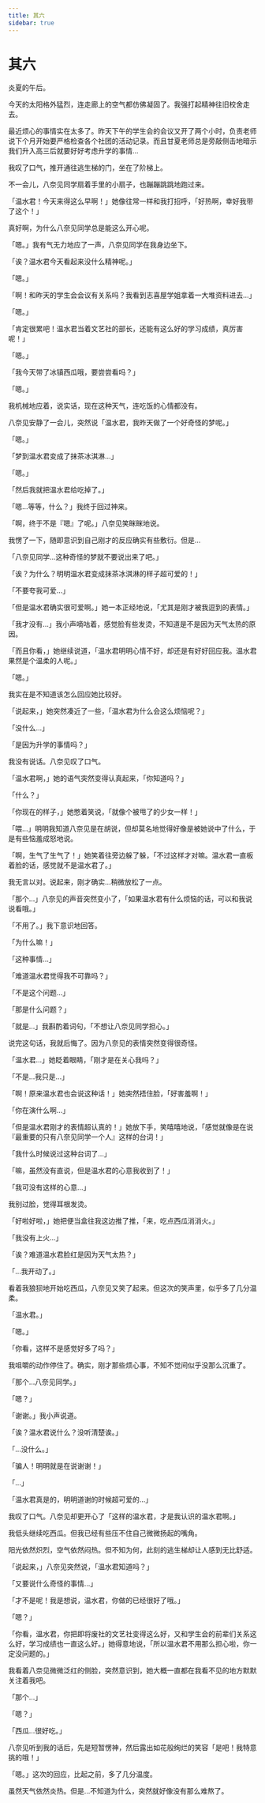 ```yaml
---
title: 其六
sidebar: true
---
```


# 其六

<ClientOnly>
<title-pv/>
</ClientOnly>

炎夏的午后。

今天的太阳格外猛烈，连走廊上的空气都仿佛凝固了。我强打起精神往旧校舍走去。

最近烦心的事情实在太多了。昨天下午的学生会的会议又开了两个小时，负责老师说下个月开始要严格检查各个社团的活动记录。而且甘夏老师总是旁敲侧击地暗示我们升入高三后就要好好考虑升学的事情...

我叹了口气，推开通往逃生梯的门，坐在了阶梯上。

不一会儿，八奈见同学扇着手里的小扇子，也蹦蹦跳跳地跑过来。

「温水君！今天来得这么早啊！」她像往常一样和我打招呼，「好热啊，幸好我带了这个！」

真好啊，为什么八奈见同学总是能这么开心呢。

「嗯。」我有气无力地应了一声，八奈见同学在我身边坐下。

「诶？温水君今天看起来没什么精神呢。」

「嗯。」

「啊！和昨天的学生会会议有关系吗？我看到志喜屋学姐拿着一大堆资料进去...」

「嗯。」

「肯定很累吧！温水君当着文艺社的部长，还能有这么好的学习成绩，真厉害呢！」

「嗯。」

「我今天带了冰镇西瓜哦，要尝尝看吗？」

「嗯。」

我机械地应着，说实话，现在这种天气，连吃饭的心情都没有。

八奈见安静了一会儿，突然说「温水君，我昨天做了一个好奇怪的梦呢。」

「嗯。」

「梦到温水君变成了抹茶冰淇淋...」

「嗯。」

「然后我就把温水君给吃掉了。」

「嗯...等等，什么？」我终于回过神来。

「啊，终于不是『嗯』了呢。」八奈见笑眯眯地说。

我愣了一下，随即意识到自己刚才的反应确实有些敷衍。但是...

「八奈见同学...这种奇怪的梦就不要说出来了吧。」

「诶？为什么？明明温水君变成抹茶冰淇淋的样子超可爱的！」

「不要夸我可爱...」

「但是温水君确实很可爱啊。」她一本正经地说，「尤其是刚才被我逗到的表情。」

「我才没有...」我小声嘀咕着，感觉脸有些发烫，不知道是不是因为天气太热的原因。

「而且你看，」她继续说道，「温水君明明心情不好，却还是有好好回应我。温水君果然是个温柔的人呢。」

「嗯。」

我实在是不知道该怎么回应她比较好。

「说起来，」她突然凑近了一些，「温水君为什么会这么烦恼呢？」

「没什么...」

「是因为升学的事情吗？」

我没有说话。八奈见叹了口气。

「温水君啊，」她的语气突然变得认真起来，「你知道吗？」

「什么？」

「你现在的样子，」她憋着笑说，「就像个被甩了的少女一样！」

「喂...」明明我知道八奈见是在胡说，但却莫名地觉得好像是被她说中了什么，于是有些恼羞成怒地说。

「啊，生气了生气了！」她笑着往旁边躲了躲，「不过这样才对嘛。温水君一直板着脸的话，感觉就不是温水君了。」

我无言以对。说起来，刚才确实...稍微放松了一点。

「那个...」八奈见的声音突然变小了，「如果温水君有什么烦恼的话，可以和我说说看哦。」

「不用了。」我下意识地回答。

「为什么嘛！」

「这种事情...」

「难道温水君觉得我不可靠吗？」

「不是这个问题...」

「那是什么问题？」

「就是...」我斟酌着词句，「不想让八奈见同学担心。」

说完这句话，我就后悔了。因为八奈见的表情突然变得很奇怪。

「温水君...」她眨着眼睛，「刚才是在关心我吗？」

「不是...我只是...」

「啊！原来温水君也会说这种话！」她突然捂住脸，「好害羞啊！」

「你在演什么啊...」

「但是温水君刚才的表情超认真的！」她放下手，笑嘻嘻地说，「感觉就像是在说『最重要的只有八奈见同学一个人』这样的台词！」

「我什么时候说过这种台词了...」

「嘛，虽然没有直说，但是温水君的心意我收到了！」

「我可没有这样的心意...」

我别过脸，觉得耳根发烫。

「好啦好啦，」她把便当盒往我这边推了推，「来，吃点西瓜消消火。」

「我没有上火...」

「诶？难道温水君脸红是因为天气太热？」

「...我开动了。」

看着我狼狈地开始吃西瓜，八奈见又笑了起来。但这次的笑声里，似乎多了几分温柔。

「温水君。」

「嗯。」

「你看，这样不是感觉好多了吗？」

我咀嚼的动作停住了。确实，刚才那些烦心事，不知不觉间似乎没那么沉重了。

「那个...八奈见同学。」

「嗯？」

「谢谢。」我小声说道。

「诶？温水君说什么？没听清楚诶。」

「...没什么。」

「骗人！明明就是在说谢谢！」

「...」

「温水君真是的，明明道谢的时候超可爱的...」

我叹了口气。八奈见却更开心了「这样的温水君，才是我认识的温水君啊。」

我低头继续吃西瓜。但我已经有些压不住自己微微扬起的嘴角。

阳光依然炽烈，空气依然闷热。但不知为何，此刻的逃生梯却让人感到无比舒适。

「说起来，」八奈见突然说，「温水君知道吗？」

「又要说什么奇怪的事情...」

「才不是呢！我是想说，温水君，你做的已经很好了哦。」

「嗯？」

「你看，温水君，你把即将废社的文艺社变得这么好，又和学生会的前辈们关系这么好，学习成绩也一直这么好。」她得意地说，「所以温水君不用那么担心啦，你一定没问题的。」

我看着八奈见微微泛红的侧脸，突然意识到，她大概一直都在我看不见的地方默默关注着我吧。

「那个...」

「嗯？」

「西瓜...很好吃。」

八奈见听到我的话后，先是短暂愣神，然后露出如花般绚烂的笑容「是吧！我特意挑的哦！」

「嗯。」这次的回应，比起之前，多了几分温度。

虽然天气依然炎热。但是...不知道为什么，突然就好像没有那么难熬了。

<ClientOnly>
  <leave/>
</ClientOnly/>